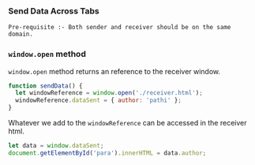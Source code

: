 ### Send Data Across Tabs

`Pre-requisite :- Both sender and receiver should be on the same domain.`

### `window.open` method

`window.open` method returns an reference to the receiver window.

```js
function sendData() {
  let windowReference = window.open('./receiver.html');
  windowReference.dataSent = { author: 'pathi' };
}
```

Whatever we add to the `windowReference` can be accessed in the receiver html.

```js
let data = window.dataSent;
document.getElementById('para').innerHTML = data.author;
```

